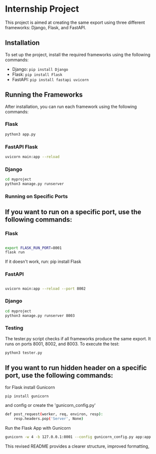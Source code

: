 # Internship Project

This project is aimed at creating the same export using three different frameworks: Django, Flask, and FastAPI.

## Installation

To set up the project, install the required frameworks using the following commands:

- Django: `pip install Django`
- Flask: `pip install Flask`
- FastAPI: `pip install fastapi uvicorn`

## Running the Frameworks

After installation, you can run each framework using the following commands:

### Flask

```bash
python3 app.py
```

###  FastAPI Flask
```bash
uvicorn main:app --reload
```

### Django
```bash
cd myproject
python3 manage.py runserver
```

### Running on Specific Ports
## If you want to run on a specific port, use the following commands:

### Flask
```bash

export FLASK_RUN_PORT=8001
flask run
```
 If it doesn't work, run: pip install Flask

### FastAPI
```bash

uvicorn main:app --reload --port 8002
```

### Django
```bash
cd myproject
python3 manage.py runserver 8003
```

### Testing
The tester.py script checks if all frameworks produce the same export. It runs on ports 8001, 8002, and 8003. To execute the test:

```bash
python3 tester.py
```
## If you want to run hidden header on a specific port, use the following commands:

for Flask install Gunicorn
```bash
pip install gunicorn
```
and config or create the 'gunicorn_config.py'
```bash
def post_request(worker, req, environ, resp):
    resp.headers.pop('Server', None)
```
 Run the Flask App with Gunicorn
 ```bash
 gunicorn -w 4 -b 127.0.0.1:8001 --config gunicorn_config.py app:app
```



This revised README provides a clearer structure, improved formatting,
